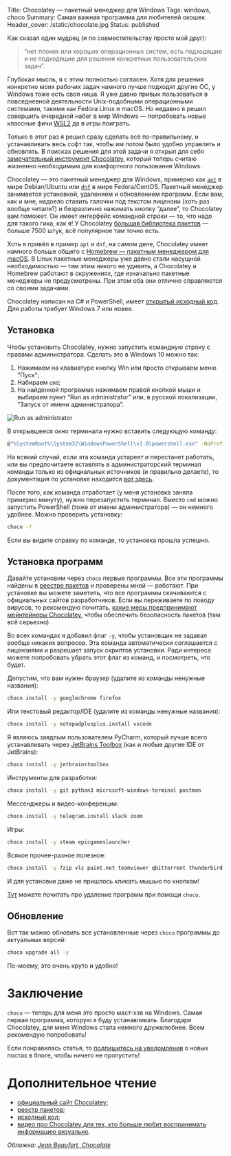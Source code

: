 Title: Chocolatey — пакетный менеджер для Windows
Tags: windows, choco
Summary: Самая важная программа для любителей окошек.
Header_cover: /static/chocolate.jpg
Status: published

Как сказал один мудрец (и по совместительству просто мой друг):

> “нет плохих или хороших операционных систем, есть подходящие и
> не подходящие для решения конкретных пользовательских задач”.

Глубокая мысль, я с этим полностью согласен.
Хотя для решения конкретно моих рабочих задач намного лучше подходят
другие ОС, у Windows тоже есть своя ниша.
Я уже давно привык пользоваться в повседневной деятельности
Unix-подобными операционными системами, такими как Fedora Linux и macOS.
Но недавно я решил совершить очередной набег в мир Windows
— попробовать новые классные фичи [WSL2](https://docs.microsoft.com/ru-ru/windows/wsl/)
да в игры поиграть.

Только в этот раз я решил сразу сделать всё по-правильному, и
устанавливать весь софт так, чтобы им потом было удобно управлять и обновлять.
В поисках решения для этой задачи я открыл для себя
[замечательный инструмент Chocolatey](https://chocolatey.org/),
который теперь считаю жизненно необходимым для комфортного пользования
Windows.

Chocolatey — это пакетный менеджер для Windows,
примерно как [`apt`](https://ru.wikipedia.org/wiki/Advanced_Packaging_Tool)
в мире Debian/Ubuntu или
[`dnf`](https://ru.wikipedia.org/wiki/DNF_(%D0%BC%D0%B5%D0%BD%D0%B5%D0%B4%D0%B6%D0%B5%D1%80_%D0%BF%D0%B0%D0%BA%D0%B5%D1%82%D0%BE%D0%B2))
в мире Fedora/CentOS.
Пакетный менеджер занимается установкой, удалением и обновлением программ.
Если вам, как и мне, надоело ставить галочки под текстом лицензии
(хоть раз вообще читали?)
и безразлично нажимать кнопку “далее”, то Chocolatey вам поможет.
Он имеет интерфейс командной строки — то, что надо для такого гика, как я!
У Chocolatey [большая библиотека пакетов](https://chocolatey.org/packages)
— больше 7500 штук, всё популярное там точно есть.

Хоть я привёл в пример `apt` и `dnf`, на самом деле,
Chocolatey имеет намного больше общего с
[Homebrew — пакетным менеджером для macOS](https://ru.wikipedia.org/wiki/Homebrew_(%D0%BC%D0%B5%D0%BD%D0%B5%D0%B4%D0%B6%D0%B5%D1%80_%D0%BF%D0%B0%D0%BA%D0%B5%D1%82%D0%BE%D0%B2_%D0%B2_Mac_OS)).
В Linux пакетные менеджеры уже давно стали насущной необходимостью
— там этим никого не удивить, а Chocolatey и Homebrew работают в окружениях,
где изначально пакетные менеджеры не предусмотрены.
При этом оба они отлично справляются со своими задачами.

Chocolatey написан на C# и PowerShell, имеет
[открытый исходный код](https://github.com/chocolatey/choco).
Для работы требует Windows 7 или новее.

## Установка

Чтобы установить Chocolatey, нужно запустить командную строку
с правами администратора. Сделать это в Windows 10 можно так:

1. Нажимаем на клавиатуре кнопку Win или просто открываем меню "Пуск";
2. Набираем `cmd`;
3. На найденной программе нажимаем правой кнопкой мыши
и выбираем пункт “Run as administrator” или, в русской локализации,
“Запуск от имени администратора”.

![Run as administrator]({static}/static/cmd_run_as_administrator.jpg)

В открывшееся окно терминала нужно вставить следующую команду:

```sh
@"%SystemRoot%\System32\WindowsPowerShell\v1.0\powershell.exe" -NoProfile -InputFormat None -ExecutionPolicy Bypass -Command " [System.Net.ServicePointManager]::SecurityProtocol = 3072; iex ((New-Object System.Net.WebClient).DownloadString('https://chocolatey.org/install.ps1'))" && SET "PATH=%PATH%;%ALLUSERSPROFILE%\chocolatey\bin"
```

На всякий случай, если эта команда устареет и перестанет работать,
или вы предпочитаете вставлять в администраторский терминал команды
только из официальных источников (и правильно делаете), то документация
по установке находится
[вот здесь](https://chocolatey.org/docs/installation#install-with-cmdexe).

После того, как команда отработает (у меня установка заняла примерно минуту),
нужно перезапустить терминал. Вместо `cmd`
можно запустить PowerShell (тоже от имени администратора) — он немного
удобнее. Можно проверить установку:

```sh
choco -?
```

Если вы видите справку по команде, то установка прошла успешно.


## Установка программ

Давайте установим через `choco` первые программы.
Все эти программы найдены в [реестре пакетов](https://chocolatey.org/packages)
и проверены мной — работают.
При установке вы можете заметить, что все программы скачиваются с
официальных сайтов разработчиков.
Если вы переживаете по поводу вирусов, то рекомендую почитать,
[какие меры предпринимают мейнтейнеры Chocolatey](https://chocolatey.org/docs/security),
чтобы обеспечить безопасность пакетов (там всё серьезно).

Во всех командах я добавил флаг `-y`, чтобы установщик не задавал
вообще никаких вопросов. Эта команда автоматически соглашается с
лицензиями и разрешает запуск скриптов установки. Ради интереса
можете попробовать убрать этот флаг из команд, и посмотреть, что будет.

Допустим, что вам нужен браузер (удалите из команды ненужные названия):

```sh
choco install -y googlechrome firefox
```

Или текстовый редактор/IDE (удалите из команды ненужные названия):

```sh
choco install -y notepadplusplus.install vscode
```

Я являюсь заядлым пользователем PyCharm, который лучше всего устанавливать
через [JetBrains Toolbox](https://www.jetbrains.com/ru-ru/toolbox-app/)
(как и любые другие IDE от JetBrains):

```sh
choco install -y jetbrainstoolbox
```

Инструменты для разработки:

```sh
choco install -y git python3 microsoft-windows-terminal postman
```

Мессенджеры и видео-конференции:

```sh
choco install -y telegram.install slack zoom 
```

Игры:

```sh
choco install -y steam epicgameslauncher
```

Всякое прочее-разное полезное:

```sh
choco install -y 7zip vlc paint.net teamviewer qbittorrent thunderbird putty.install
```

И для установки даже не пришлось кликать мышью по кнопкам!

[Тут](https://chocolatey.org/docs/commands-uninstall) можете почитать
про удаление программ при помощи `choco`.


## Обновление

Вот так можно обновить все установленные через `choco` программы
до актуальных версий:

```sh
choco upgrade all -y
```

По-моему, это очень круто и удобно!


# Заключение

`choco` — теперь для меня это просто маст-хэв на Windows.
Самая первая программа, которую я буду устанавливать.
Благодаря Chocolatey, для меня Windows стала немного дружелюбнее.
Всем рекомендую попробовать!

Если понравилась статья, то
[подпишитесь на уведомления]({filename}../pages/subscribe.md)
о новых постах в блоге, чтобы ничего не пропустить!

# Дополнительное чтение

* [официальный сайт Chocolatey](https://chocolatey.org/);
* [реестр пакетов](https://chocolatey.org/packages);
* [исходный код](https://github.com/chocolatey/choco);
* [видео про Chocolatey для тех, кто больше любит воспринимать информацию визуально](https://www.youtube.com/watch?v=hfgZYpo5moA).

*Обложка: [Jean Beaufort, Chocolate](https://www.publicdomainpictures.net/ru/view-image.php?image=285902&picture=)*
